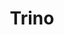 ---
title: Trino
categories:
  - relational-database
docs:
  - id: java
    url: https://www.testcontainers.org/modules/databases/trino/
    example: |
      ```java
      var trino = new TrinoContainer(DockerImageName.parse("trinodb/trino:352"));
      trino.start();
      ```
description: |
  Trino is an open-source distributed SQL query engine designed to query large data sets distributed over one or more heterogeneous data sources.
---